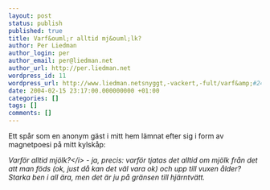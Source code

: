 ```yaml
---
layout: post
status: publish
published: true
title: Varf&ouml;r alltid mj&ouml;lk?
author: Per Liedman
author_login: per
author_email: per@liedman.net
author_url: http://per.liedman.net
wordpress_id: 11
wordpress_url: http://www.liedman.netsnyggt,-vackert,-fult/varf&amp;#246;r-alltid-mj&amp;#246;lk?/
date: 2004-02-15 23:17:00.000000000 +01:00
categories: []
tags: []
comments: []
---
```

Ett sp&aring;r som en anonym g&auml;st i mitt hem l&auml;mnat efter sig i form av magnetpoesi p&aring; mitt kylsk&aring;p:

<i>Varf&ouml;r alltid mj&ouml;lk?<&#47;i> - ja, precis: varf&ouml;r tjatas det alltid om mj&ouml;lk fr&aring;n det att man f&ouml;ds (ok, just d&aring; kan det v&auml;l vara ok) och upp till vuxen &aring;lder? Starka ben i all &auml;ra, men det &auml;r ju p&aring; gr&auml;nsen till hj&auml;rntv&auml;tt.
